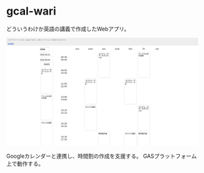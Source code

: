# gcal-wari

どういうわけか英語の講義で作成したWebアプリ。

![Screenshot](screenshot.png)

Googleカレンダーと連携し、時間割の作成を支援する。
GASプラットフォーム上で動作する。
